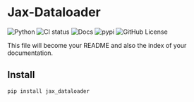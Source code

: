Jax-Dataloader
================

<!-- WARNING: THIS FILE WAS AUTOGENERATED! DO NOT EDIT! -->

![Python](https://img.shields.io/pypi/pyversions/jax-dataloader.svg)
![CI
status](https://github.com/BirkhoffG/jax-dataloader/actions/workflows/test.yaml/badge.svg)
![Docs](https://github.com/BirkhoffG/jax-dataloader/actions/workflows/deploy.yaml/badge.svg)
![pypi](https://img.shields.io/pypi/v/jax-dataloader.png) ![GitHub
License](https://img.shields.io/github/license/BirkhoffG/jax-dataloader.png)

This file will become your README and also the index of your
documentation.

## Install

``` sh
pip install jax_dataloader
```
